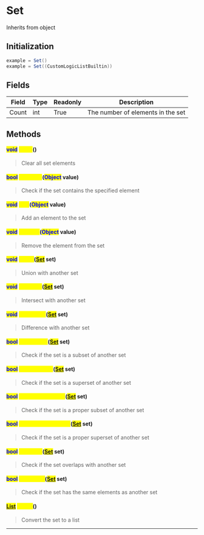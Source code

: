 # Set
Inherits from object
## Initialization
```csharp
example = Set()
example = Set((CustomLogicListBuiltin))
```
## Fields
|Field|Type|Readonly|Description|
|---|---|---|---|
|Count|int|True|The number of elements in the set|
## Methods
#### <mark style="color:blue;">void</mark> <mark style="color:yellow;">Clear</mark>()
> Clear all set elements

#### <mark style="color:blue;">bool</mark> <mark style="color:yellow;">Contains</mark>(<mark style="color:blue;">Object</mark> value)
> Check if the set contains the specified element

#### <mark style="color:blue;">void</mark> <mark style="color:yellow;">Add</mark>(<mark style="color:blue;">Object</mark> value)
> Add an element to the set

#### <mark style="color:blue;">void</mark> <mark style="color:yellow;">Remove</mark>(<mark style="color:blue;">Object</mark> value)
> Remove the element from the set

#### <mark style="color:blue;">void</mark> <mark style="color:yellow;">Union</mark>(<mark style="color:blue;">[Set](../objects/Set.md)</mark> set)
> Union with another set

#### <mark style="color:blue;">void</mark> <mark style="color:yellow;">Intersect</mark>(<mark style="color:blue;">[Set](../objects/Set.md)</mark> set)
> Intersect with another set

#### <mark style="color:blue;">void</mark> <mark style="color:yellow;">Difference</mark>(<mark style="color:blue;">[Set](../objects/Set.md)</mark> set)
> Difference with another set

#### <mark style="color:blue;">bool</mark> <mark style="color:yellow;">IsSubsetOf</mark>(<mark style="color:blue;">[Set](../objects/Set.md)</mark> set)
> Check if the set is a subset of another set

#### <mark style="color:blue;">bool</mark> <mark style="color:yellow;">IsSupersetOf</mark>(<mark style="color:blue;">[Set](../objects/Set.md)</mark> set)
> Check if the set is a superset of another set

#### <mark style="color:blue;">bool</mark> <mark style="color:yellow;">IsProperSubsetOf</mark>(<mark style="color:blue;">[Set](../objects/Set.md)</mark> set)
> Check if the set is a proper subset of another set

#### <mark style="color:blue;">bool</mark> <mark style="color:yellow;">IsProperSupersetOf</mark>(<mark style="color:blue;">[Set](../objects/Set.md)</mark> set)
> Check if the set is a proper superset of another set

#### <mark style="color:blue;">bool</mark> <mark style="color:yellow;">Overlaps</mark>(<mark style="color:blue;">[Set](../objects/Set.md)</mark> set)
> Check if the set overlaps with another set

#### <mark style="color:blue;">bool</mark> <mark style="color:yellow;">SetEquals</mark>(<mark style="color:blue;">[Set](../objects/Set.md)</mark> set)
> Check if the set has the same elements as another set

#### <mark style="color:blue;">[List](../objects/List.md)</mark> <mark style="color:yellow;">ToList</mark>()
> Convert the set to a list


---

